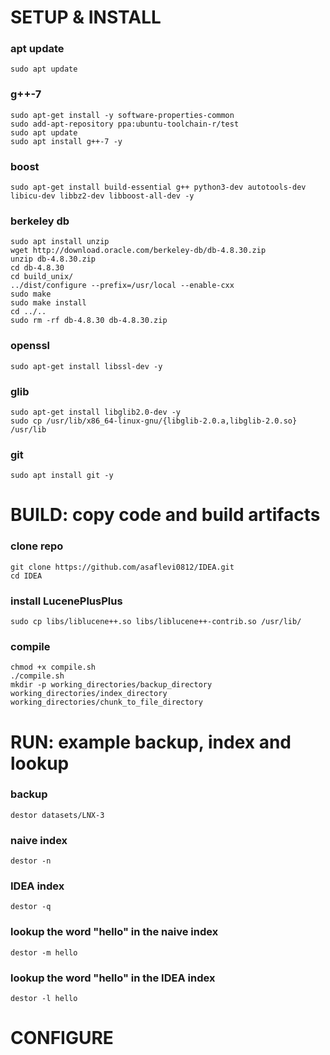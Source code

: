 # SETUP & INSTALL #

### apt update
`sudo apt update`

### g++-7
```
sudo apt-get install -y software-properties-common
sudo add-apt-repository ppa:ubuntu-toolchain-r/test
sudo apt update
sudo apt install g++-7 -y
```
### boost
`sudo apt-get install build-essential g++ python3-dev autotools-dev libicu-dev libbz2-dev libboost-all-dev -y`
### berkeley db
```
sudo apt install unzip
wget http://download.oracle.com/berkeley-db/db-4.8.30.zip
unzip db-4.8.30.zip
cd db-4.8.30
cd build_unix/
../dist/configure --prefix=/usr/local --enable-cxx
sudo make
sudo make install
cd ../..
sudo rm -rf db-4.8.30 db-4.8.30.zip
```
### openssl
`sudo apt-get install libssl-dev -y`
### glib
```
sudo apt-get install libglib2.0-dev -y
sudo cp /usr/lib/x86_64-linux-gnu/{libglib-2.0.a,libglib-2.0.so} /usr/lib
```
### git
`sudo apt install git -y`

# BUILD: copy code and build artifacts #

### clone repo
```
git clone https://github.com/asaflevi0812/IDEA.git
cd IDEA
```
### install LucenePlusPlus
`sudo cp libs/liblucene++.so libs/liblucene++-contrib.so /usr/lib/`
### compile
```
chmod +x compile.sh
./compile.sh
mkdir -p working_directories/backup_directory working_directories/index_directory working_directories/chunk_to_file_directory
```

# RUN: example backup, index and lookup #

### backup
`destor datasets/LNX-3`
### naive index
`destor -n`
### IDEA index
`destor -q`
### lookup the word "hello" in the naive index
`destor -m hello`
### lookup the word "hello" in the IDEA index
`destor -l hello`

# CONFIGURE #